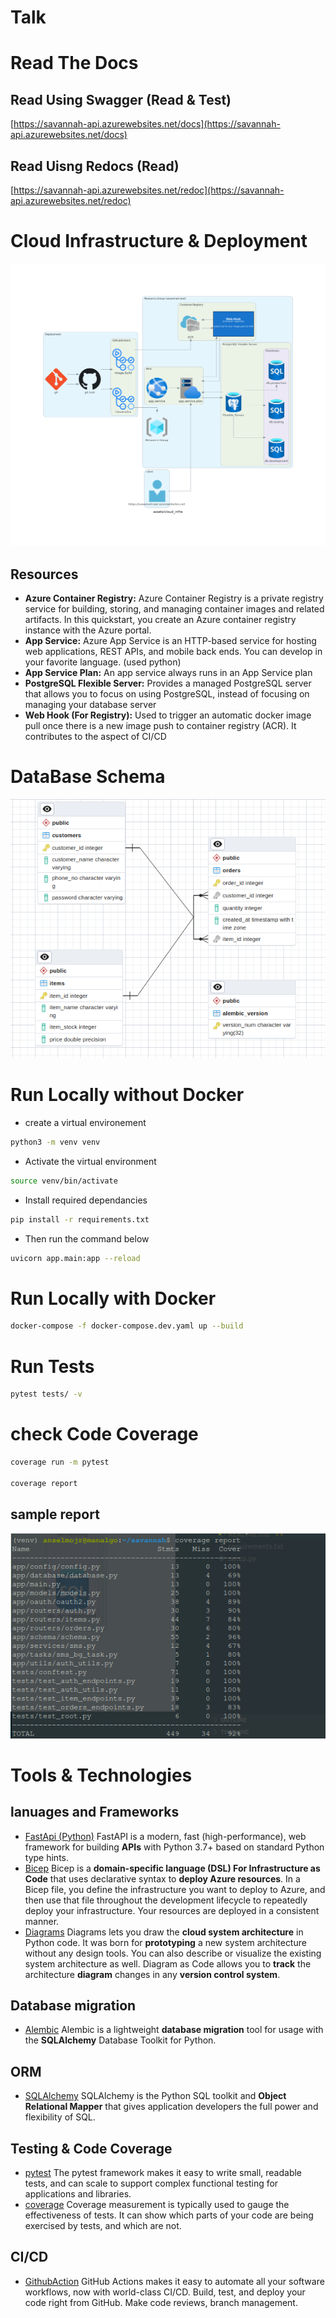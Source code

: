 # Talk

# Read The Docs 
## Read Using Swagger (Read & Test)
[https://savannah-api.azurewebsites.net/docs](https://savannah-api.azurewebsites.net/docs)

## Read Uisng Redocs (Read)
[https://savannah-api.azurewebsites.net/redoc](https://savannah-api.azurewebsites.net/redoc)

# Cloud Infrastructure  & Deployment 
![deployment](assets/cloud_infra.png)
## Resources 
- **Azure Container Registry:** 
Azure Container Registry is a private registry service for building, storing, and managing container images and related artifacts. In this quickstart, you create an Azure container registry instance with the Azure portal. 
- **App Service:** 
Azure App Service is an HTTP-based service for hosting web applications, REST APIs, and mobile back ends. You can develop in your favorite language. (used python)
- **App Service Plan:** 
An app service always runs in an App Service plan
- **PostgreSQL Flexible Server:**
Provides a managed PostgreSQL server that allows you to focus on using PostgreSQL, instead of focusing on managing your database server
- **Web Hook (For Registry):**
Used to trigger an automatic docker image pull once there is a new image push to container registry (ACR). It contributes to the aspect of CI/CD 

# DataBase Schema 
![deployment](assets/database_erd.png)

# Run Locally without Docker 
- create a virtual environement 
```bash 
python3 -m venv venv 
```
- Activate the virtual environment
```bash 
source venv/bin/activate
```

- Install required dependancies 
```bash 
pip install -r requirements.txt
```
- Then  run the command below 
```bash 
uvicorn app.main:app --reload 
```
# Run Locally with Docker 
```bash 
docker-compose -f docker-compose.dev.yaml up --build 
```

# Run Tests 
```bash 
pytest tests/ -v 

```
# check Code Coverage 
```bash 
coverage run -m pytest

coverage report 

```
## sample report 
![deployment](assets/coverage.png)



# Tools & Technologies 
## lanuages and Frameworks 
- [FastApi (Python)](https://fastapi.tiangolo.com/) 
FastAPI is a modern, fast (high-performance), web framework for building **APIs** with Python 3.7+ based on standard Python type hints.
- [Bicep](https://learn.microsoft.com/en-us/azure/azure-resource-manager/bicep/overview?tabs=bicep)
Bicep is a **domain-specific language (DSL) For Infrastructure as Code**  that uses declarative syntax to **deploy Azure resources**. In a Bicep file, you define the infrastructure you want to deploy to Azure, and then use that file throughout the development lifecycle to repeatedly deploy your infrastructure. Your resources are deployed in a consistent manner.
- [Diagrams](https://diagrams.mingrammer.com/)
Diagrams lets you draw the **cloud system architecture** in Python code. It was born for **prototyping** a new system architecture without any design tools. You can also describe or visualize the existing system architecture as well.
Diagram as Code allows you to **track** the architecture **diagram** changes in any **version control system**.
## Database migration 
- [Alembic](https://alembic.sqlalchemy.org/en/latest/)
Alembic is a lightweight **database migration** tool for usage with the **SQLAlchemy** Database Toolkit for Python.
## ORM 
- [SQLAlchemy](https://www.sqlalchemy.org/)
SQLAlchemy is the Python SQL toolkit and **Object Relational Mapper** that gives application developers the full power and flexibility of SQL.
## Testing & Code Coverage 
- [pytest](https://docs.pytest.org/en/7.4.x/)
The pytest framework makes it easy to write small, readable tests, and can scale to support complex functional testing for applications and libraries.
- [coverage](https://coverage.readthedocs.io/en/7.3.1/)
Coverage measurement is typically used to gauge the effectiveness of tests. It can show which parts of your code are being exercised by tests, and which are not.

## CI/CD 
- [GithubAction](https://github.com/features/actions)
GitHub Actions makes it easy to automate all your software workflows, now with world-class CI/CD. Build, test, and deploy your code right from GitHub. Make code reviews, branch management.




